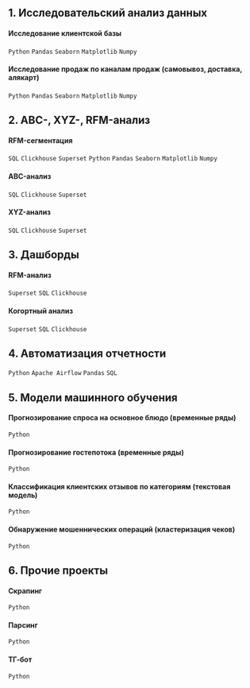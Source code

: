 
## 1. Исследовательский анализ данных 
#### Исследование клиентской базы
`Python` `Pandas` `Seaborn` `Matplotlib` `Numpy`

#### Исследование продаж по каналам продаж (самовывоз, доставка, алякарт)
`Python` `Pandas` `Seaborn` `Matplotlib` `Numpy`


## 2. ABC-, XYZ-, RFM-анализ 
#### RFM-сегментация
`SQL` `Clickhouse` `Superset` `Python` `Pandas` `Seaborn` `Matplotlib` `Numpy`

#### ABC-анализ
`SQL` `Clickhouse` `Superset` 

#### XYZ-анализ
`SQL` `Clickhouse` `Superset` 


## 3. Дашборды

#### RFM-анализ
`Superset` `SQL` `Clickhouse`

#### Когортный анализ 
`Superset` `SQL` `Clickhouse`


## 4. Автоматизация отчетности
`Python` `Apache Airflow` `Pandas` `SQL`




## 5. Модели машинного обучения 

#### Прогнозирование спроса на основное блюдо (временные ряды)
`Python` 

#### Прогнозирование гостепотока (временные ряды) 
`Python` 

#### Классификация клиентских отзывов по категориям (текстовая модель)
`Python` 

#### Обнаружение мошеннических операций (кластеризация чеков)
`Python` 


## 6. Прочие проекты 

#### Скрапинг 
`Python` 

#### Парсинг
`Python` 

#### ТГ-бот
`Python` 
